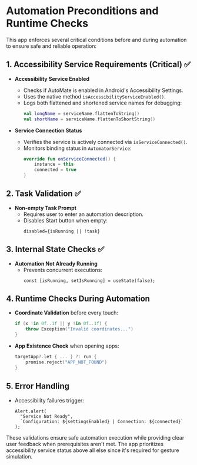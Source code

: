 # Automation Preconditions and Runtime Checks

This app enforces several critical conditions before and during automation to ensure safe and reliable operation:

## 1. Accessibility Service Requirements (Critical) ✅

- **Accessibility Service Enabled**
  - Checks if AutoMate is enabled in Android's Accessibility Settings.
  - Uses the native method `isAccessibilityServiceEnabled()`.
  - Logs both flattened and shortened service names for debugging:
    ```kotlin
    val longName = serviceName.flattenToString()
    val shortName = serviceName.flattenToShortString()
    ```

- **Service Connection Status**
  - Verifies the service is actively connected via `isServiceConnected()`.
  - Monitors binding status in `AutomatorService`:
    ```kotlin
    override fun onServiceConnected() {
        instance = this
        connected = true
    }
    ```

## 2. Task Validation ✅

- **Non-empty Task Prompt**
  - Requires user to enter an automation description.
  - Disables Start button when empty:
    ```tsx
    disabled={isRunning || !task}
    ```

## 3. Internal State Checks ✅

- **Automation Not Already Running**
  - Prevents concurrent executions:
    ```tsx
    const [isRunning, setIsRunning] = useState(false);
    ```

## 4. Runtime Checks During Automation

- **Coordinate Validation** before every touch:
  ```kotlin
  if (x !in 0f..1f || y !in 0f..1f) {
      throw Exception("Invalid coordinates...")
  }
  ```
- **App Existence Check** when opening apps:
  ```kotlin
  targetApp?.let { ... } ?: run {
      promise.reject("APP_NOT_FOUND")
  }
  ```

## 5. Error Handling

- Accessibility failures trigger:
  ```tsx
  Alert.alert(
    "Service Not Ready", 
    `Configuration: ${settingsEnabled} | Connection: ${connected}`
  );
  ```

These validations ensure safe automation execution while providing clear user feedback when prerequisites aren't met. The app prioritizes accessibility service status above all else since it's required for gesture simulation.
